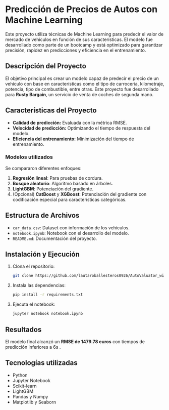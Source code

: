 # **Predicción de Precios de Autos con Machine Learning**  

Este proyecto utiliza técnicas de Machine Learning para predecir el valor de mercado de vehículos en función de sus características. El modelo fue desarrollado como parte de un bootcamp y está optimizado para garantizar precisión, rapidez en predicciones y eficiencia en el entrenamiento.  

## **Descripción del Proyecto**  
El objetivo principal es crear un modelo capaz de predecir el precio de un vehículo con base en características como el tipo de carrocería, kilometraje, potencia, tipo de combustible, entre otras. Este proyecto fue desarrollado para **Rusty Bargain**, un servicio de venta de coches de segunda mano.  

## **Características del Proyecto**  
- **Calidad de predicción:** Evaluada con la métrica RMSE.  
- **Velocidad de predicción:** Optimizando el tiempo de respuesta del modelo.  
- **Eficiencia del entrenamiento:** Minimización del tiempo de entrenamiento.  

### **Modelos utilizados**  
Se compararon diferentes enfoques:  
1. **Regresión lineal**: Para pruebas de cordura.  
2. **Bosque aleatorio**: Algoritmo basado en árboles.  
3. **LightGBM**: Potenciación del gradiente.  
4. (Opcional) **CatBoost** y **XGBoost**: Potenciación del gradiente con codificación especial para características categóricas.  

## **Estructura de Archivos**  
- `car_data.csv`: Dataset con información de los vehículos.  
- `notebook.ipynb`: Notebook con el desarrollo del modelo.  
- `README.md`: Documentación del proyecto.  

## **Instalación y Ejecución**  
1. Clona el repositorio:  
   ```bash
   git clone https://github.com/lautaroballesteros0926/AutoValuator_withPython.git
   ```  
2. Instala las dependencias:  
   ```bash
   pip install -r requirements.txt
   ```  
3. Ejecuta el notebook:  
   ```bash
   jupyter notebook notebook.ipynb
   ```  

## **Resultados**  
El modelo final alcanzó un **RMSE de  1479.78 euros**  con tiempos de predicción inferiores a 6s .  

## **Tecnologías utilizadas**  
- Python  
- Jupyter Notebook  
- Scikit-learn  
- LightGBM  
- Pandas y Numpy  
- Matplotlib y Seaborn  
